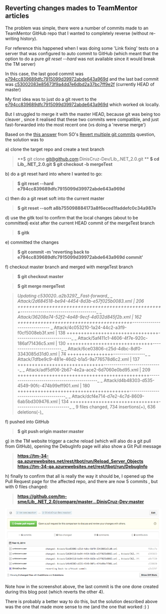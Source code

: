 ## Reverting changes mades to TeamMentor articles

The problem was simple, there were a number of commits made to an TeamMentor GitHub repo that I wanted to completely reverse (without re-writing history).

For reference this happened when I was doing some 'Link fixing' tests on a server that was configured to auto commit to GitHub (which meant that the option to do a pure _git reset --hard_ was not available since it would break the TM server)

In this case, the last good commit was [e794cc839689dfc7915099d39972abde643a969d](https://github.com/tm-sme/Lib_.NET_2.0/commit/e794cc839689dfc7915099d39972abde643a969d) and the last bad commit was [c53002083e85673f9a4dd7e6dbd2a37bc7ff9e2f](https://github.com/DinisCruz-Dev/Lib_.NET_2.0/commit/c53002083e85673f9a4dd7e6dbd2a37bc7ff9e2f) (currently HEAD of master)

My first idea was to just do a git revert to the [e794cc839689dfc7915099d39972abde643a969d](https://github.com/tm-sme/Lib_.NET_2.0/commit/e794cc839689dfc7915099d39972abde643a969d) which worked ok locally.

But I struggled to merge it with the master HEAD, because git was being too cleaver , since it realised that these two commits were compatible, and just fast-forwarded into the most recent one (vs doing a 'reverse merge')  

Based on the [this answer](http://stackoverflow.com/a/1470452/262379) from SO's [Revert multiple git commits](http://stackoverflow.com/questions/1463340/revert-multiple-git-commits) question, the solution was to

a) clone the target repo and create a test branch  


> **$ git clone git@github.com:DinisCruz-Dev/Lib_.NET_2.0.git **
> **$ cd  Lib_.NET_2.0.git**
> **$ git checkout -b mergeTest**

b) do a git reset hard into where I wanted to go:  

> **$ git reset --hard e794cc839689dfc7915099d39972abde643a969d**

c) then do a git reset soft into the current master

> **$ git reset --soft a8b755098884173a8f6eced1faddefc0c34a987e**

d) use the gitk tool to confirm that the local changes (about to be committed) exist after the current HEAD commit of the mergeTest branch

> **$ gitk**

e) committed the changes

> **$ git commit -m 'reverting back to e794cc839689dfc7915099d39972abde643a969d commit'**

f) checkout master branch and merged with mergeTest branch

> **$ git checkout master**

> **$ git merge mergeTest**

> _Updating c530020..a2b3297__Fast-forward__ _      
> _Attack/2d684518-be94-4454-8d3b-e57f025b0083.xml | 206 +++++++++++++++++++++++++++++++++++++++++++++++++++--------------------------------------__ _    
> _Attack/36208a74-52f2-4a48-9ecf-4d032d845f2b.xml | 162 ++++++++++++++++++++++++++++++++++++++++------------------------------_
> _ Attack/4c053210-1a24-44c2-a3f9-f0cf5008eb3f.xml | 138 ++++++++++++++++++++++++++++++++----------------------------_
> _ Attack/5af411c1-4606-4f7e-920c-186af71436c5.xml | 130 ++++++++++++++++++++++++++++++--------------------------_
> _ Attack/6ce03806-c25d-4dbc-8df0-3343085d31d0.xml |  74 ++++++++++++++++----------------_
> _ Attack/7dfbe9c9-481e-46d2-b1a5-9a776578d6c2.xml | 137 ++++++++++++++++++++++++++++++-----------------------------_
> _ Attack/adf5df06-2b67-4e2a-ace2-6d7060e0bd95.xml | 209 ++++++++++++++++++++++++++++++++++++++++++++++---------------------------------------------_
> _ Attack/d4b48303-d535-4549-90fc-474b99eff901.xml | 180 +++++++++++++++++++++++++++++++++++++++---------------------------------------_
> _ Attack/dcf4e714-d7e2-4c7d-8609-6ab5bd309476.xml | 134 +++++++++++++++++++++++++++++++---------------------------_
> _ 9 files changed, 734 insertions(+), 636 deletions(-)_


f) pushed into GitHub  

> **$ git push origin master:master**

g) in the TM website trigger a cache reload (which will also do a git pull from GitHub), opening the DebugInfo page will also show a Git Pull message  


> **https://tm-34-qa.azurewebsites.net/rest/tbot/run/Reload_Server_Objects**
> **https://tm-34-qa.azurewebsites.net/rest/tbot/run/DebugInfo**

h) finally to confirm that all is really the way it should be, I opened up the Pull Request page for the affected repo, and there are now 5 commits , but with 0 files changed:

> **https://github.com/tm-sme/Lib_.NET_2.0/compare/master...DinisCruz-Dev:master**

![](images/Screen_Shot_2014-02-10_at_16_48_55.png)

Note how in the screenshot above, the last commit is the one done created during this blog post (which reverts the other 4).

There is probably a better way to do this, but the solution described above was the one that made more sense to me (and the one that worked :)  )  
